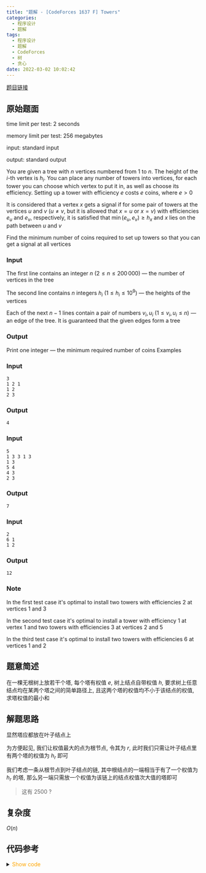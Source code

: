 ```yaml
---
title: "题解 - [CodeForces 1637 F] Towers"
categories:
  - 程序设计
  - 题解
tags:
  - 程序设计
  - 题解
  - CodeForces
  - 树
  - 贪心
date: 2022-03-02 10:02:42
---
```


[题目链接](https://codeforces.com/problemset/problem/1637/F)

<!-- more -->

## 原始题面

time limit per test: 2 seconds

memory limit per test: 256 megabytes

input: standard input

output: standard output

You are given a tree with $n$ vertices numbered from $1$ to $n$. The height of the $i$-th vertex is $h_i$. You can place any number of towers into vertices, for each tower you can choose which vertex to put it in, as well as choose its efficiency. Setting up a tower with efficiency $e$ costs $e$ coins, where $e > 0$

It is considered that a vertex $x$ gets a signal if for some pair of towers at the vertices $u$ and $v$ ($u \neq v$, but it is allowed that $x = u$ or $x = v$) with efficiencies $e_u$ and $e_v$, respectively, it is satisfied that $\min(e_u, e_v) \geq h_x$ and $x$ lies on the path between $u$ and $v$

Find the minimum number of coins required to set up towers so that you can get a signal at all vertices

### Input

The first line contains an integer $n$ ($2 \le n \le 200\,000$) — the number of vertices in the tree

The second line contains $n$ integers $h_i$ ($1 \le h_i \le 10^9$) — the heights of the vertices

Each of the next $n-  1$ lines contain a pair of numbers $v_i, u_i$ ($1 \le v_i, u_i \le n$) — an edge of the tree. It is guaranteed that the given edges form a tree

### Output

Print one integer — the minimum required number of coins
Examples

### Input

```input1
3
1 2 1
1 2
2 3
```

### Output

```output1
4
```

### Input

```input2
5
1 3 3 1 3
1 3
5 4
4 3
2 3
```

### Output

```output2
7
```

### Input

```input3
2
6 1
1 2
```

### Output

```otuput3
12
```

### Note

In the first test case it's optimal to install two towers with efficiencies $2$ at vertices $1$ and $3$

In the second test case it's optimal to install a tower with efficiency $1$ at vertex $1$ and two towers with efficiencies $3$ at vertices $2$ and $5$

In the third test case it's optimal to install two towers with efficiencies $6$ at vertices $1$ and $2$

## 题意简述

在一棵无根树上放若干个塔, 每个塔有权值 $e$, 树上结点自带权值 $h$, 要求树上任意结点均在某两个塔之间的简单路径上, 且这两个塔的权值均不小于该结点的权值, 求塔权值的最小和

## 解题思路

显然塔应都放在叶子结点上

为方便起见, 我们让权值最大的点为根节点, 令其为 $r$, 此时我们只需让叶子结点里有两个塔的权值为 $h_r$ 即可

我们考虑一条从根节点到叶子结点的链, 其中根结点的一端相当于有了一个权值为 $h_r$ 的塔, 那么另一端只需放一个权值为该链上的结点权值次大值的塔即可

> 这有 2500 ?

## 复杂度

$O(n)$

## 代码参考

<details>
<summary><font color='orange'>Show code</font></summary>

{% icodeweb cpa lang:cpp CodeForces/1637F/0.cpp %}

</details>
